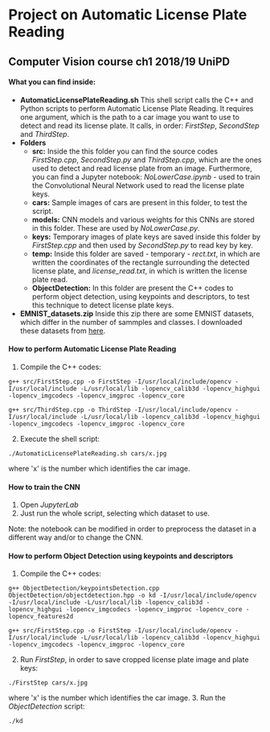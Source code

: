 # Project on Automatic License Plate Reading
## Computer Vision course ch1 2018/19 UniPD

#### What you can find inside:
* **AutomaticLicensePlateReading.sh**
	This shell script calls the C++ and Python scripts to perform Automatic License Plate Reading. It requires one argument, which is the path to a car image you want to use to detect and read its license plate. It calls, in order: *FirstStep*, *SecondStep* and *ThirdStep*.
* **Folders**
	* **src:**
	Inside the this folder you can find the source codes *FirstStep.cpp*, *SecondStep.py* and *ThirdStep.cpp*, which are the ones used to detect and read license plate from an image. Furthermore, you can find a Jupyter notebook: *NoLowerCase.ipynb* - used to train the Convolutional Neural Network used to read the license plate keys.
	* **cars:**
	Sample images of cars are present in this folder, to test the script.
	* **models:**
	CNN models and various weights for this CNNs are stored in this folder. These are used by *NoLowerCase.py*.
	* **keys:**
	Temporary images of plate keys are saved inside this folder by *FirstStep.cpp* and then used by *SecondStep.py* to read key by key.
	* **temp:**
	Inside this folder are saved - temporary - *rect.txt*, in which are written the coordinates of the rectangle surrounding the detected license plate, and *license_read.txt*, in which is written the license plate read.
	* **ObjectDetection:**
	In this folder are present the C++ codes to perform object detection, using keypoints and descriptors, to test this technique to detect license plate keys.
* **EMNIST_datasets.zip**
	Inside this zip there are some EMNIST datasets, which differ in the number of sammples and classes. I downloaded these datasets from [here](https://www.kaggle.com/crawford/emnist).

#### How to perform Automatic License Plate Reading

1. Compile the C++ codes:
```
g++ src/FirstStep.cpp -o FirstStep -I/usr/local/include/opencv -I/usr/local/include -L/usr/local/lib -lopencv_calib3d -lopencv_highgui -lopencv_imgcodecs -lopencv_imgproc -lopencv_core
```
```
g++ src/ThirdStep.cpp -o ThirdStep -I/usr/local/include/opencv -I/usr/local/include -L/usr/local/lib -lopencv_calib3d -lopencv_highgui -lopencv_imgcodecs -lopencv_imgproc -lopencv_core
```

2. Execute the shell script:
```
./AutomaticLicensePlateReading.sh cars/x.jpg
```
where 'x' is the number which identifies the car image.

#### How to train the CNN
1. Open *JupyterLab*
2. Just run the whole script, selecting which dataset to use.

Note: the notebook can be modified in order to preprocess the dataset in a different way and/or to change the CNN.

#### How to perform Object Detection using keypoints and descriptors
1. Compile the C++ codes:
```
g++ ObjectDetection/keypointsDetection.cpp ObjectDetection/objectdetection.hpp -o kd -I/usr/local/include/opencv -I/usr/local/include -L/usr/local/lib -lopencv_calib3d -lopencv_highgui -lopencv_imgcodecs -lopencv_imgproc -lopencv_core -lopencv_features2d 
```
```
g++ src/FirstStep.cpp -o FirstStep -I/usr/local/include/opencv -I/usr/local/include -L/usr/local/lib -lopencv_calib3d -lopencv_highgui -lopencv_imgcodecs -lopencv_imgproc -lopencv_core
```
2. Run *FirstStep*, in order to save cropped license plate image and plate keys:
```
./FirstStep cars/x.jpg
```
where 'x' is the number which identifies the car image.
3. Run the *ObjectDetection* script:
```
./kd
```